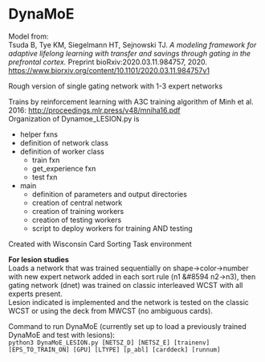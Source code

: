 # DynaMoE

Model from:  
Tsuda B, Tye KM, Siegelmann HT, Sejnowski TJ. *A modeling framework for adaptive lifelong learning with transfer and savings through gating in the prefrontal cortex.* Preprint bioRxiv:2020.03.11.984757, 2020.
https://www.biorxiv.org/content/10.1101/2020.03.11.984757v1

Rough version of single gating network with 1-3 expert networks

Trains by reinforcement learning with A3C training algorithm of Minh et al. 2016: http://proceedings.mlr.press/v48/mniha16.pdf  
Organization of Dynamoe_LESION.py is
  - helper fxns
  - definition of network class
  - definition of worker class
      - train fxn
      - get_experience fxn
      - test fxn
  - main
      - definition of parameters and output directories
      - creation of central network
      - creation of training workers
      - creation of testing workers
      - script to deploy workers for training AND testing

Created with Wisconsin Card Sorting Task environment  

**For lesion studies**  
Loads a network that was trained sequentially on shape->color->number with new expert network added in each sort rule (n1 &#8594 n2->n3), then gating network (dnet) was trained on classic interleaved WCST with all experts present.  
Lesion indicated is implemented and the network is tested on the classic WCST or using the deck from MWCST (no ambiguous cards).

Command to run DynaMoE (currently set up to load a previously trained DynaMoE and test with lesions):  
`python3 DynaMoE_LESION.py [NETSZ_D] [NETSZ_E] [trainenv] [EPS_TO_TRAIN_ON] [GPU] [LTYPE] [p_abl] [carddeck] [runnum]`
